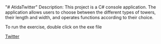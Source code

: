"# AtidaTwitter"
Description: 
This project is a C# console application. The application allows users to choose between the different types of towers, 
their length and width, and operates functions according to their choice.

To run the exercise, double click on the exe file

[Twitter](https://github.com/ayala-shtreicher/Atida/assets/118370887/621a6c0e-b7e1-40a0-9f25-04876101212a)
